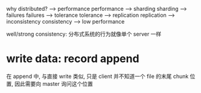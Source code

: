 why distributed? --> performance
performance --> sharding
sharding --> failures
failures --> tolerance
tolerance --> replication
replication --> inconsistency
consistency --> low performance

well/strong consistency: 分布式系统的行为就像单个 server 一样

# write data: record append
在 append 中, 与直接 write 类似, 只是 client 并不知道一个 file 的末尾 chunk 位置, 因此需要向 master 询问这个位置